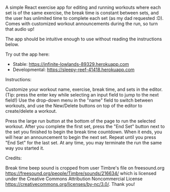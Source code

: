 A simple React exercise app for editing and running workouts where each set is of the same exercise, the break time is constant between sets, and the user has unlimited time to complete each set (as my dad requested :D). Comes with customized workout announcements during the run, so turn that audio up!

The app should be intuitive enough to use without reading the instructions below.

Try out the app here: 
  * Stable: https://infinite-lowlands-89329.herokuapp.com
  * Developmental: https://sleepy-reef-41418.herokuapp.com


Instructions:

Customize your workout name, exercise, break time, and sets in the editor. (Tip: press the enter key while selecting an input field to jump to the next field!) Use the drop-down menu in the "name" field to switch between workouts, and use the New/Delete buttons on top of the editor to create/delete a workout. 

Press the large run button at the bottom of the page to run the selected workout. After you complete the first set, press the "End Set" button next to the set you finished to begin the break time countdown. When it ends, you will hear an announcement to begin the next set. Repeat until you press "End Set" for the last set. At any time, you may terminate the run the same way you started it.

Credits:

Break time beep sound is cropped from user Timbre's file on freesound.org https://freesound.org/people/Timbre/sounds/216634/ which is licensed under the Creative Commons Attribution Noncommercial License https://creativecommons.org/licenses/by-nc/3.0/. Thank you!